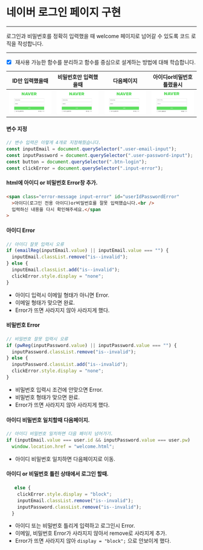 # 네이버 로그인 페이지 구현

---

로그인과 비밀번호를 정확히 입력했을 때 welcome 페이지로 넘어갈 수 있도록 코드 로직을 작성합니다.

---

- [x] 재사용 가능한 함수를 분리하고 함수를 중심으로 설계하는 방법에 대해 학습합니다.

| ID만 입력했을때 | 비밀번호만 입력했을때 | 다음페이지 | 아이디or비밀번호 틀렸을시 |
| --- | --- | --- | --- |
| ![IDError](./images/loginEmail.gif) | ![pwError](./images/passsword.gif) | ![next](./images/nextPage.gif) | ![idorpw](./images/result.gif) |

<h4>변수 지정</h4>

```js
// 변수 입력은 이렇게 4개로 지정해줬습니다.
const inputEmail = document.querySelector(".user-email-input");
const inputPassword = document.querySelector(".user-password-input");
const button = document.querySelector(".btn-login");
const clickError = document.querySelector(".input-error");
```

<h4>html에 아이디 or 비밀번호 Error창 추가.</h4>

```html
<span class="error-message input-error" id="userIdPasswordError"
  >아이디(로그인 전용 아이디)or비밀번호를 잘못 입력했습니다.<br />
  입력하신 내용을 다시 확인해주세요.</span
>
```

<h4>아이디 Error</h4>

```js
// 아이디 잘못 입력시 오류
if (emailReg(inputEmail.value) || inputEmail.value === "") {
  inputEmail.classList.remove("is--invalid");
} else {
  inputEmail.classList.add("is--invalid");
  clickError.style.display = "none";
}
```

- 아이디 입력시 이메일 형태가 아니면 Error.
- 이메일 형태가 맞으면 완료.
- Error가 뜨면 사라지지 않아 사라지게 했다.

<h4>비밀번호 Error</h4>

```js
// 비밀번호 잘못 입력시 오류
if (pwReg(inputPassword.value) || inputPassword.value === "") {
  inputPassword.classList.remove("is--invalid");
} else {
  inputPassword.classList.add("is--invalid");
  clickError.style.display = "none";
}
```

- 비밀번호 입력시 조건에 안맞으면 Error.
- 비밀번호 형태가 맞으면 완료.
- Error가 뜨면 사라지지 않아 사라지게 했다.

<h4>아이디 비밀번호 일치할때 다음페이지.</h4>

```js
// 아이디 비밀번호 일치하면 다음 페이지 넘어가기.
if (inputEmail.value === user.id && inputPassword.value === user.pw)
  window.location.href = "welcome.html";
```

- 아이디 비밀번호 일치하면 다음페이지로 이동.

<h4>아이디 or 비밀번호 틀린 상태에서 로그인 할때.</h4>

```js
   else {
    clickError.style.display = "block";
    inputEmail.classList.remove("is--invalid");
    inputPassword.classList.remove("is--invalid");
  }
```

- 아이디 또는 비밀번호 틀리게 입력하고 로그인시 Error.
- 이메일, 비밀번호 Error가 사라지지 않아서 remove로 사라지게 추가.
- Error가 뜨면 사라지지 않아 `display = "block";` 으로 안보이게 했다.
